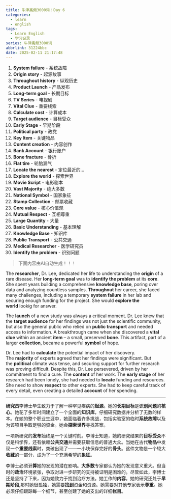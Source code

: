 ```yaml
---
title: 牛津高频3000词：Day 6
categories:
  - learn
  - english
tags:
  - Learn English
  - 学习记录
series: 牛津高频3000词
abbrlink: 31224bbc
date: 2025-02-11 21:17:48
---
```

1. **System failure** - 系统故障
2. **Origin story** - 起源故事
3. **Throughout history** - 纵观历史
4. **Product Launch** - 产品发布
5. **Long-term goal** - 长期目标
6. **TV Series** - 电视剧
7. **Vital Clue** - 重要线索
8. **Calculate cost** - 计算成本
9. **Target audience** - 目标受众
10. **Early Stage** - 早期阶段
11. **Political party** - 政党
12. **Key Item** - 关键物品
13. **Content creation** - 内容创作
14. **Bank Account** - 银行账户
15. **Bone fracture** - 骨折
16. **Flat tire** - 轮胎漏气
17. **Locate the nearest** - 定位最近的...
18. **Explore the world** - 探索世界
19. **Movie Script** - 电影剧本
20. **Vast Majority** - 绝大多数
21. **National Symbol** - 国家象征
22. **Stamp Collection** - 邮票收藏
23. **Core value** - 核心价值观
24. **Mutual Respect** - 互相尊重
25. **Large Quantity** - 大量
26. **Basic Understanding** - 基本理解
27. **Knowledge Base** - 知识库
28. **Public Transport** - 公共交通
29. **Medical Researcher** - 医学研究员
30. **Identify the problem** - 识别问题

>下面内容由AI自动生成！！！

The **researcher**, Dr. Lee, dedicated her life to understanding the **origin** of a rare disease. Her **long-term goal** was to **identify the problem** at its **core**. She spent years building a comprehensive **knowledge base**, poring over data and analyzing countless samples. **Throughout** her career, she faced many challenges, including a temporary **system failure** in her lab and securing enough funding for the project. She would **explore the world** lookig for answer.

The **launch** of a new study was always a critical moment. Dr. Lee knew that the **target audience** for her findings was not just the scientific community, but also the general public who relied on **public transport** and needed access to information. A breakthrough came when she discovered a **vital clue** within an ancient **item** – a small, preserved **bone**. This artifact, part of a larger **collection**, became a powerful **symbol** of hope.

Dr. Lee had to **calculate** the potential impact of her discovery. The **majority** of experts agreed that her findings were significant. But the **political** climate was tense, and securing support for further research was proving difficult. Despite this, Dr. Lee persevered, driven by her commitment to find a cure. The **content** of her work. The **early stage** of her research had been lonely, she had needed to **locate** funding and resources. She need to show **respect** to other experts. She had to keep careful track of every detail, even creating a detailed **account** of her spending.

---

**研究员**李博士毕生致力于了解一种罕见疾病的**起源**。她的**长期目标**是**识别问题**的**核心**。她花了多年时间建立了一个全面的**知识库**，仔细研究数据并分析了无数的样本。在她的整个职业生涯中，她面临着许多挑战，包括实验室的临时**系统故障**以及为该项目争取足够的资金。她会**探索世界**寻找答案。

一项新研究的**发布**始终是一个关键时刻。李博士知道，她的研究结果的**目标受众**不仅是科学界，还有依赖**公共交通**并需要获取信息的普通大众。当她在古代**物品**中发现一个**重要线索**时，突破出现了——一小块保存完好的**骨头**。这件文物是一个较大**收藏**的一部分，成为了一个充满希望的**象征**。

李博士必须**计算**她的发现的潜在影响。**大多数**专家都认为她的发现意义重大。但当时的**政治**环境紧张，争取对进一步研究的支持被证明是困难的。尽管如此，李博士还是坚持了下来，因为她致力于找到治疗方法。她工作的**内容**。她的研究还处于**早期阶段**,那时她很孤独，她需要**找到**资金和资源。她需要对其他专家表示**尊重**。她必须仔细跟踪每一个细节，甚至创建了她的支出的详细**帐目**。